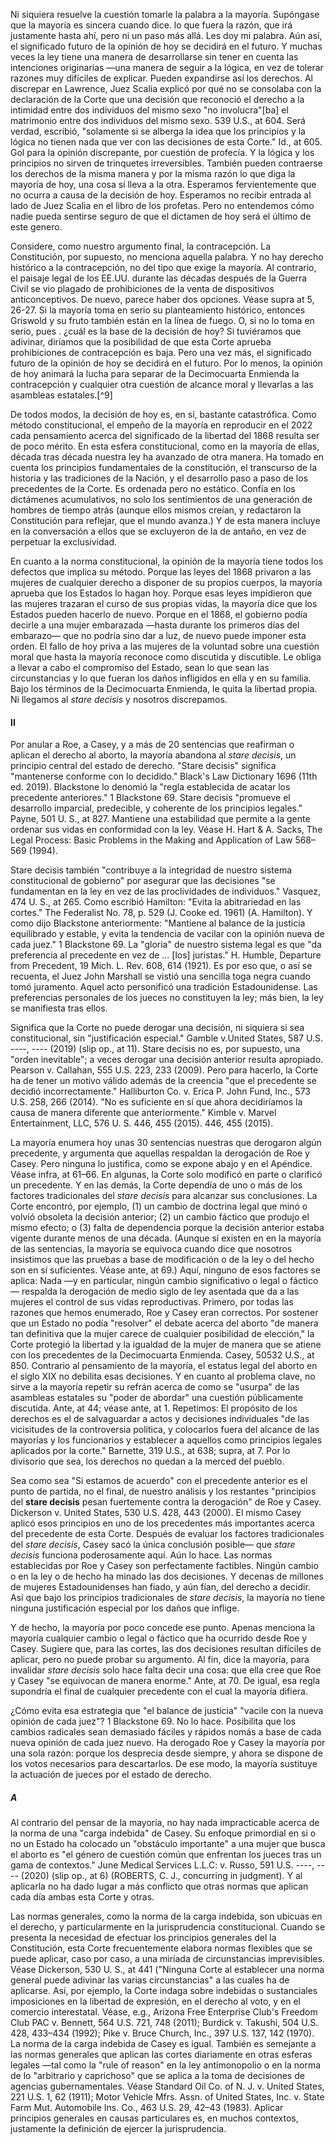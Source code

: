 Ni siquiera resuelve la cuestión tomarle la palabra a la mayoría. Supóngase que la mayoría es sincera cuando dice. lo que fuera la razón, que irá justamente hasta ahí, pero ni un paso más allá. Les doy mi palabra. Aún así, el significado futuro de la opinión de hoy se decidirá en el futuro. Y muchas veces la ley tiene una manera de desarrollarse sin tener en cuenta las intenciones originarias —una manera de seguir a la lógica, en vez de tolerar razones muy difíciles de explicar. Pueden expandirse así los derechos. Al discrepar en Lawrence, Juez Scalia explicó por qué no se consolaba con la declaración de la Corte que una decisión que reconoció el derecho a la intimidad entre dos individuos del mismo sexo "no involucra"[ba] el matrimonio entre dos individuos del mismo sexo. 539 U.S., at 604. Será verdad, escribió, "solamente si se alberga la idea que los principios y la lógica no tienen nada que ver con las decisiones de esta Corte." Id., at 605. Gol para la opinión discrepante, por cuestión de profecía. Y la lógica y los principios no sirven de trinquetes irreversibles. También pueden contraerse los derechos de la misma manera y por la misma razón  lo que diga la mayoría de hoy, una cosa sí lleva a la otra. Esperamos fervientemente que no ocurra a causa de la decisión de hoy.  Esperamos no recibir entrada al lado de Juez Scalia en el libro de los profetas.  Pero no entendemos cómo nadie pueda sentirse seguro de que el dictamen de hoy será el último de este genero.  

Considere, como nuestro argumento final, la contracepción. La Constitución, por supuesto, no menciona aquella palabra. Y no hay derecho histórico a la contracepción, no del tipo que exige la mayoría. Al contrario, el paisaje legal de los EE.UU. durante las décadas después de la Guerra Civil se vio plagado de prohibiciones de la venta de dispositivos anticonceptivos. De nuevo, parece haber dos opciones. Véase supra at 5, 26-27. Si la mayoría toma en serio su planteamiento histórico, entonces Griswold y su fruto también están en la línea de fuego.  O, si no lo toma en serio, pues .     ¿cuál es la base de la decisión de hoy? Si tuviéramos que adivinar, diríamos que la posibilidad de que esta Corte aprueba prohibiciones de contracepción es baja.  Pero una vez más, el significado futuro de la opinión de hoy se decidirá en el futuro.  Por lo menos, la opinión de hoy animará la lucha para separar de la Decimocuarta Enmienda la contracepción y cualquier otra cuestión de alcance moral y llevarlas a las asambleas estatales.[^9]  

De todos modos, la decisión de hoy es, en sí, bastante catastrófica. Como método constitucional, el empeño de la mayoría en reproducir en el 2022 cada pensamiento acerca del significado de la libertad del 1868 resulta ser de poco mérito. En esta esfera constitucional, como en la mayoría de ellas, década tras década nuestra ley ha avanzado de otra manera. Ha tomado en cuenta los principios fundamentales de la constitución, el transcurso de la historia y las tradiciones de la Nación, y el desarrollo paso a paso de los precedentes de la Corte.  Es ordenada pero no estático.  Confía en los dictámenes acumulativos, no solo los sentimientos de una generación de hombres de tiempo atrás (aunque ellos mismos creían, y redactaron la Constitución para reflejar, que el mundo avanza.)  Y de esta manera incluye en la conversación a ellos que se excluyeron de la de antaño, en vez de perpetuar la exclusividad.  

En cuanto a la norma constitucional, la opinión de la mayoría tiene todos los defectos que implica su método.  Porque las leyes del 1868 privaron a las mujeres de cualquier derecho a disponer de su propios cuerpos, la mayoría aprueba que los Estados lo hagan hoy.  Porque esas leyes impidieron que las mujeres trazaran el curso de sus propias vidas, la mayoría dice que los Estados pueden hacerlo de nuevo.  Porque en el 1868, el gobierno podía decirle a una mujer embarazada —hasta durante los primeros días del embarazo— que no podría sino dar a luz, de nuevo puede imponer esta orden.  El fallo de hoy priva a las mujeres de la voluntad sobre una cuestión moral que hasta la mayoría reconoce como discutida y discutible. Le obliga a llevar a cabo el compromiso del Estado, sean lo que sean las circunstancias y lo que fueran los daños infligidos en ella y en su familia. Bajo los términos de la Decimocuarta Enmienda, le quita la libertad propia. Ni llegamos al *stare decisis* y nosotros discrepamos.  

#### II  

Por anular a Roe, a Casey, y a más de 20 sentencias que reafirman o aplican el derecho al aborto, la mayoría abandona al *stare decisis*, un principio central del estado de derecho. "Stare decisis" significa "mantenerse conforme con lo decidido." Black's Law Dictionary 1696 (11th ed. 2019). Blackstone lo denomió la "regla establecida de acatar los precedente anteriores." 1 Blackstone 69. Stare decisis "promueve el desarrollo imparcial, predecible, y coherente de los principios legales." Payne, 501 U. S., at 827. Mantiene una estabilidad que permite a la gente ordenar sus vidas en conformidad con la ley. Véase H. Hart & A. Sacks, The Legal Process: Basic Problems in the Making and Application of Law 568–569 (1994).  

Stare decisis también "contribuye a la integridad de nuestro sistema constitucional de gobierno" por asegurar que las decisiones "se fundamentan en la ley en vez de las proclividades de individuos." Vasquez, 474 U. S., at 265. Como escribió Hamilton: "Evita la abitrariedad en las cortes." The Federalist No. 78, p. 529 (J. Cooke ed. 1961) (A. Hamilton). Y como dijo Blackstone anteriormente: "Mantiene al balance de la justicia equilibrado y estable, y evita la tendencia de vacilar con la opinión nueva de cada juez." 1 Blackstone 69.  La "gloria" de nuestro sistema legal es que "da preferencia al precedente en vez de ... [los] juristas." H. Humble, Departure from Precedent, 19 Mich. L. Rev. 608, 614 (1921). Es por eso que, o así se recuenta, el Juez John Marshall se vistió una sencilla toga negra cuando tomó juramento. Aquel acto personificó una tradición Estadounidense. Las preferencias personales de los jueces no constituyen la ley; más bien, la ley se manifiesta tras ellos.  

Significa que la Corte no puede derogar una decisión, ni siquiera si sea constitucional, sin "justificación especial." Gamble v.United States, 587 U.S. ----, ---- (2019) (slip op., at 11). Stare decisis no es, por supuesto, una "orden inevitable"; a veces derogar una decisión anterior resulta apropiado. Pearson v. Callahan, 555 U.S. 223, 233 (2009). Pero para hacerlo, la Corte ha de tener un motivo válido además de la creencia "que el precedente se decidió incorrectamente." Halliburton Co. v. Erica P. John Fund, Inc., 573 U.S. 258, 266 (2014). "No es suficiente en sí que ahora decidiríamos la causa de manera diferente que anteriormente." Kimble v. Marvel Entertainment, LLC, 576 U. S. 446, 455 (2015). 446, 455 (2015).  

La mayoría enumera hoy unas 30 sentencias nuestras que derogaron algún precedente, y argumenta que aquellas respaldan la derogación de Roe y Casey. Pero ninguna lo justifica, como se expone abajo y en el Apéndice. Véase infra, at 61–66. En algunas, la Corte solo modificó en parte o clarificó un precedente. Y en las demás, la Corte dependía de uno o más de los factores tradicionales del *stare decisis* para alcanzar sus conclusiones. La Corte encontró, por ejemplo, (1) un cambio de doctrina legal que minó o volvió obsoleta la decisión anterior; (2) un cambio fáctico que produjo el mismo efecto; o (3) falta de dependencia porque la decisión anterior estaba vigente durante menos de una década. (Aunque sí existen en en la mayoría de las sentencias, la mayoría se equivoca cuando dice que nosotros insistimos que las pruebas a base de modificación o de la ley o del hecho son en sí suficientes. Véase ante, at 69.) Aquí, ninguno de esos factores se aplica: Nada —y en particular, ningún cambio significativo o legal o fáctico— respalda la derogación de medio siglo de ley asentada que da a las mujeres el control de sus vidas reproductivas. Primero, por todas las razones que hemos enumerado, Roe y Casey eran correctos. Por sostener que un Estado no podía "resolver" el debate acerca del aborto "de manera tan definitiva que la mujer carece de cualquier posibilidad de elección," la Corte protegió la libertad y la igualdad de la mujer de manera que se atiene con los precedentes de la Decimocuarta Enmienda. Casey, 50532 U.S., at 850. Contrario al pensamiento de la mayoría, el estatus legal del aborto en el siglo XIX no debilita esas decisiones. Y en cuanto al problema clave, no sirve a la mayoría repetir su refrán acerca de como se "usurpa" de las asambleas estatales su "poder de abordar" una cuestión públicamente discutida. Ante, at 44; véase ante, at 1. Repetimos: El propósito de los derechos es el de salvaguardar a actos y decisiones individuales "de las vicisitudes de la controversia política, y colocarlos fuera del alcance de las mayorías y los funcionarios y establecer a aquellos como principios legales aplicados por la corte."  Barnette, 319 U.S., at 638; supra, at 7. Por lo divisorio que sea, los derechos no quedan a la merced del pueblo.   

Sea como sea "Si estamos de    acuerdo" con el precedente anterior es el punto de partida, no el final, de nuestro análisis  y los restantes "principios del **stare decisis** pesan fuertemente contra la derogación" de Roe y Casey. Dickerson v. United States, 530 U.S. 428, 443 (2000). El mismo Casey aplicó esos principios en uno de los precedentes más importantes acerca del precedente de esta Corte. Después de evaluar los factores tradicionales del *stare decisis*, Casey sacó la única conclusión posible— que *stare decisis* funciona poderosamente aquí. Aún lo hace. Las normas establecidas por Roe y Casey son perfectamente factibles. Ningún cambio o en la ley o de hecho ha minado las dos decisiones. Y decenas de millones de mujeres Estadounidenses han fiado, y aún fían, del derecho a decidir. Así que bajo los principios tradicionales de *stare decisis*, la mayoría no tiene ninguna justificación especial por los daños que inflige.  

Y de hecho, la mayoría por poco concede ese punto. Apenas menciona la mayoría cualquier cambio o legal o fáctico que ha ocurrido desde Roe y Casey. Sugiere que, para las cortes, las dos decisiones resultan difíciles de aplicar, pero no puede probar su argumento. Al fin, dice la mayoría, para invalidar *stare decisis* solo hace falta decir una cosa: que ella cree que Roe y Casey "se equivocan de manera enorme." Ante, at 70. De igual, esa regla supondría el final de cualquier precedente con el cual la mayoría difiera.  

¿Cómo evita esa estrategia que "el balance de justicia" "vacile con la nueva opinión de cada juez"? 1 Blackstone 69. No lo hace. Posibilita que los cambios radicales sean demasiado fáciles y rápidos nomás a base de cada nueva opinión de cada juez nuevo. Ha derogado Roe y Casey la mayoría por una sola razón: porque los desprecia desde siempre, y ahora se dispone de los votos necesarios para descartarlos. De ese modo, la mayoría sustituye la actuación de jueces por el estado de derecho.  

##### A  

Al contrario del pensar de la mayoría, no hay nada impracticable acerca de la norma de una "carga indebida" de Casey. Su enfoque primordial en si o no un Estado ha colocado un "obstáculo importante" a una mujer que busca el aborto es "el género de cuestión común que enfrentan los jueces tras un gama de contextos." June Medical Services L.L.C: v. Russo, 591 U.S. ----, ---- (2020) (slip op., at 6) (ROBERTS, C. J., concurring in judgment). Y al aplicarla no ha dado lugar a más conflicto que otras normas que aplican cada día ambas esta Corte y otras.  

Las normas generales, como la norma de la carga indebida, son ubicuas en el derecho, y particularmente en la jurisprudencia constitucional. Cuando se presenta la necesidad de efectuar los principios generales del la Constitución, esta Corte frecuentemente elabora normas flexibles que se puede aplicar, caso por caso, a una miríada de circunstancias imprevisibles. Véase Dickerson, 530 U. S., at 441 ("Ninguna Corte al establecer una norma general puede adivinar las varias circunstancias" a las cuales ha de aplicarse. Así, por ejemplo, la Corte indaga sobre indebidas o sustanciales imposiciones en la libertad de expresión, en el derecho al voto, y en el comercio interestatal. Véase, e.g., Arizona Free Enterprise Club's Freedom Club PAC v. Bennett, 564 U.S. 721, 748 (2011); Burdick v. Takushi, 504 U.S. 428, 433–434 (1992); Pike v. Bruce Church, Inc., 397 U.S. 137, 142 (1970). La norma de la carga indebida de Casey es igual. También es semejante a las normas generales que aplican las cortes diariamente en otras esferas legales —tal como la "rule of reason" en la ley antimonopolio o en la norma de lo "arbitrario y caprichoso" que se aplica a la toma de decisiones de agencias gubernamentales. Véase Standard Oil Co. of N. J. v. United States, 221 U.S. 1, 62 (1911); Motor Vehicle Mfrs. Assn. of United States, Inc. v. State Farm Mut. Automobile Ins. Co., 463 U.S. 29, 42–43 (1983). Aplicar principios generales en causas particulares es, en muchos contextos, justamente la definición de ejercer la jurisprudencia.  

